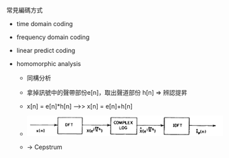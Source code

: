 常見編碼方式

* time domain coding
* frequency domain coding
* linear predict coding
* homomorphic analysis

  * 同構分析
  * 拿掉訊號中的聲帶部份e\[n\]，取出聲道部份 h\[n\] =&gt; 辨認提昇

  * x\[n\] = e\[n\]\*h\[n\] --&gt;&gt; x\[n\] = e\[n\]+h\[n\]

  * ![](/assets/homomorphic-analysis.png)
  * -&gt; Cepstrum



